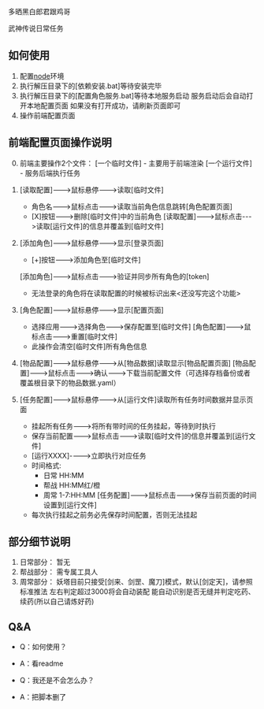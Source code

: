 多晒黑白郎君跟鸡哥

武神传说日常任务

## 如何使用
1. 配置[node](http://nodejs.cn/)环境
2. 执行解压目录下的[依赖安装.bat]等待安装完毕
3. 执行解压目录下的[配置角色服务.bat]等待本地服务启动
   服务启动后会自动打开本地配置页面
   如果没有打开成功，请刷新页面即可
4. 操作前端配置页面

## 前端配置页面操作说明

0. 前端主要操作2个文件：
    [一个临时文件] - 主要用于前端渲染
    [一个运行文件] - 服务后端执行任务

1.  [读取配置]--->鼠标悬停--->读取[临时文件]
    - 角色名--->鼠标点击--->读取当前角色信息跳转[角色配置页面]
    - [X]按钮--->删除[临时文件]中的当前角色
    [读取配置]--->鼠标点击--->读取[运行文件]的信息并覆盖到[临时文件]

2.  [添加角色]--->鼠标悬停--->显示[登录页面]
    - [+]按钮--->添加角色至[临时文件]

    [添加角色]--->鼠标点击--->验证并同步所有角色的[token]
    - 无法登录的角色将在读取配置的时候被标识出来<还没写完这个功能>

3.  [角色配置]--->鼠标悬停--->显示[配置页面]
    - 选择应用--->选择角色--->保存配置至[临时文件]
    [角色配置]--->鼠标点击--->重置[临时文件]
    - 此操作会清空[临时文件]所有角色信息

4.  [物品配置]--->鼠标悬停--->从[物品数据]读取显示[物品配置页面]
    [物品配置]--->鼠标点击--->确认--->下载当前配置文件（可选择存档备份或者覆盖根目录下的物品数据.yaml）

5.  [任务配置]--->鼠标悬停--->从[运行文件]读取所有任务时间数据并显示页面
    - 挂起所有任务--->将所有带时间的任务挂起，等待到时执行
    - 保存当前配置--->鼠标点击--->读取[临时文件]的信息并覆盖到[运行文件]
    - [运行XXXX]---->立即执行对应任务
    - 时间格式:
      - 日常 HH:MM
      - 帮战 HH:MM红/橙
      - 周常 1-7:HH:MM
    [任务配置]--->鼠标点击--->保存当前页面的时间设置到[运行文件]
    - 每次执行挂起之前务必先保存时间配置，否则无法挂起

## 部分细节说明

1. 日常部分：  暂无
2. 帮战部分：  需专属工具人
3. 周常部分：  妖塔目前只接受[剑来、剑罡、魔刀]模式，默认[剑定天]，请参照标准推法
              左右判定超过3000将会自动装配
              能自动识别是否无缝并判定吃药、续药(所以自己请炼好药)

## Q&A
* Q：如何使用？
* A：看readme

* Q：我还是不会怎么办？
* A：把脚本删了
